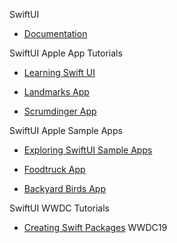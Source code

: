 SwiftUI

* [Documentation](https://developer.apple.com/xcode/swiftui/)

SwiftUI Apple App Tutorials

* [Learning Swift UI](https://developer.apple.com/tutorials/swiftui-concepts)

* [Landmarks App](https://developer.apple.com/tutorials/swiftui/creating-and-combining-views)

* [Scrumdinger App](https://developer.apple.com/tutorials/app-dev-training/getting-started-with-scrumdinger)

SwiftUI Apple Sample Apps

* [Exploring SwiftUI Sample Apps](https://developer.apple.com/tutorials/Sample-Apps)

* [Foodtruck App](https://developer.apple.com/documentation/swiftui/food_truck_building_a_swiftui_multiplatform_app)

* [Backyard Birds App](https://developer.apple.com/documentation/swiftui/backyard-birds-sample)

SwiftUI WWDC Tutorials

* [Creating Swift Packages](https://developer.apple.com/videos/play/wwdc2019/410) WWDC19
